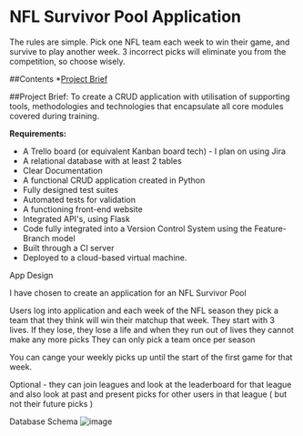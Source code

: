 # NFL Survivor Pool Application
The rules are simple. Pick one NFL team each week to win their game, and survive to play another week. 3 incorrect picks will eliminate you from the competition, so choose wisely.

##Contents
*[Project Brief](#Project-Brief)


##Project Brief: 
To create a CRUD application with utilisation of supporting tools,
methodologies and technologies that encapsulate all core modules
covered during training. 

<b>Requirements:</b>
* A Trello board (or equivalent Kanban board tech) - I plan on using Jira
* A relational database with at least 2 tables
* Clear Documentation
* A functional CRUD application created in Python
* Fully designed test suites
* Automated tests for validation
* A functioning front-end website
* Integrated API's, using Flask
* Code fully integrated into a Version Control System using the Feature-Branch model
* Built through a CI server 
* Deployed to a cloud-based virtual machine.

App Design

I have chosen to create an application for an NFL Survivor Pool

Users log into application and each week of the NFL season they pick a team that they think will win their matchup that week.
They start with 3 lives.
If they lose, they lose a life and when they run out of lives they cannot make any more picks
They can only pick a team once per season

You can cange your weekly picks up until the start of the first game for that week. 

Optional - they can join leagues and look at the leaderboard for that league and also look at past and present picks for other users in that league ( but not their future picks ) 

Database Schema
![image](https://user-images.githubusercontent.com/116156199/198625284-4f77f89e-e763-4536-8f1e-16f95b885afb.png)

